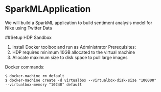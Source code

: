# SparkMLApplication
We will build a SparkML application to build sentiment analysis model for Nike using Twitter Data

##Setup HDP Sandbox

1. Install Docker toolbox and run as Administrator
Prerequisites:
1. HDP requires minimum 10GB allocated to the virtual machine
2. Allocate maximum size to disk space to pull large images

Docker commands:
```
$ docker-machine rm default
$ docker-machine create -d virtualbox --virtualbox-disk-size "100000" --virtualbox-memory "10240" default
```
